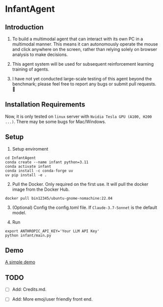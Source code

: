 # InfantAgent

## Introduction
1. To build a multimodal agent that can interact with its own PC in a multimodal manner. This means it can autonomously operate the mouse and click anywhere on the screen, rather than relying solely on browser analysis to make decisions.

2. This agent system will be used for subsequent reinforcement learning training of agents.

3. I have not yet conducted large-scale testing of this agent beyond the benchmark; please feel free to report any bugs or submit pull requests. :wave:

## Installation Requirements

Now, it is only tested on `linux` server with `Nvidia Tesla GPU (A100, H200 ...)`. There may be some bugs for Mac/Windows.

## Setup 

1. Setup enviroment
```
cd InfantAgent
conda create --name infant python=3.11
conda activate infant
conda install -c conda-forge uv
uv pip install -e .
```

2. Pull the Docker. Only required on the first use. It will pull the docker image from the Docker Hub.
```
docker pull bin12345/ubuntu-gnome-nomachine:22.04
```

3. (Optional) Config the config.toml file. If `Claude-3.7-Sonnet` is the default model.

4. Run
```
export ANTHROPIC_API_KEY='Your LLM API Key'
python infant/main.py
```

## Demo

[A simple demo](https://github.com/user-attachments/assets/6c127ecb-b55e-44c6-b696-65d63a1c377c)

## TODO

- [ ] Add: Credits.md.
- [ ] Add: More emoj/user friendly front end.


